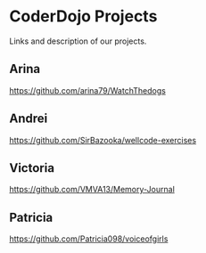 # CoderDojo Projects
Links and description of our projects.

## Arina
https://github.com/arina79/WatchThedogs

## Andrei
https://github.com/SirBazooka/wellcode-exercises

## Victoria
https://github.com/VMVA13/Memory-Journal

## Patricia
https://github.com/Patricia098/voiceofgirls
